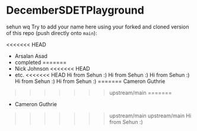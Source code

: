 # DecemberSDETPlayground
sehun
wq
Try to add your name here using your forked and cloned version of this repo (push directly onto `main`):

<<<<<<< HEAD
- Arsalan Asad
- completed
=======
- Nick Johnson
<<<<<<< HEAD
- etc.
<<<<<<< HEAD
Hi from Sehun :)
Hi from Sehun :)
Hi from Sehun :)
Hi from Sehun :)
Hi from Sehun :)
=======
Cameron Guthrie
>>>>>>> upstream/main
=======
- Cameron Guthrie
>>>>>>> upstream/main
>>>>>>> upstream/main
Hi from Sehun :)
